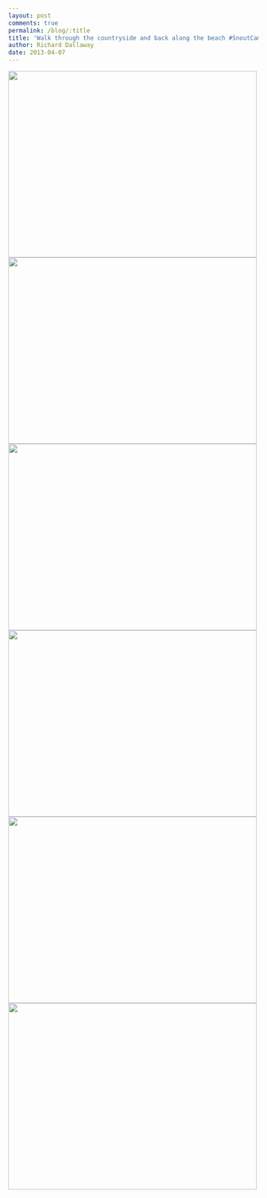 ```yaml
---
layout: post
comments: true
permalink: /blog/:title
title: 'Walk through the countryside and back along the beach #SnoutCam'
author: Richard Dallaway
date: 2013-04-07
---
```


<div><a href="http://static.skitters.dallaway.com/PICT0018.JPG"><img width="500" src="http://static.skitters.dallaway.com/PICT0018.JPG.500.JPG" height="375"></a></div><div><a href="http://static.skitters.dallaway.com/PICT0050.JPG"><img width="500" src="http://static.skitters.dallaway.com/PICT0050.JPG.500.JPG" height="375"></a></div><div><a href="http://static.skitters.dallaway.com/PICT0056.JPG"><img width="500" src="http://static.skitters.dallaway.com/PICT0056.JPG.500.JPG" height="375"></a></div><div><a href="http://static.skitters.dallaway.com/PICT0058.JPG"><img width="500" src="http://static.skitters.dallaway.com/PICT0058.JPG.500.JPG" height="375"></a></div><div><a href="http://static.skitters.dallaway.com/PICT0061.JPG"><img width="500" src="http://static.skitters.dallaway.com/PICT0061.JPG.500.JPG" height="375"></a></div><div><a href="http://static.skitters.dallaway.com/PICT0062.JPG"><img width="500" src="http://static.skitters.dallaway.com/PICT0062.JPG.500.JPG" height="375"></a></div>


       
    
